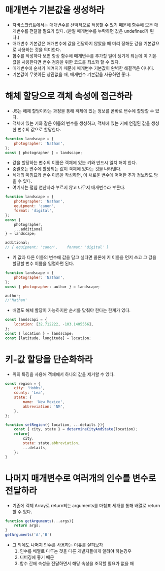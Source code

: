 # 매개변수 기본값을 생성하라

- 자바스크립트에서는 매개변수를 선택적으로 적용할 수 있기 때문에 함수에 모든 매개변수를 전달할 필요가 없다. (만일 매개변수를 누락하면 값은 undefined가 된다.)
- 매개변수 기본값은 매개변수에 값을 전달하지 않았을 때 미리 정해둔 값을 기본값으로 사용하는 것을 의미한다.
- 함수를 작성하다 보면 항상 함수에 매개변수를 추가할 일이 생기게 되는데 이 기본값을 사용한다면 변수 검증을 위한 코드를 최소화 할 수 있다.
- 매개변수에 순서가 매겨지기 때문에 매개변수 기본값이 완벽한 해결책은 아니다.
- 기본값이 무엇이든 상관없을 때, 매개변수 기본값을 사용하면 좋다.

# 해체 할당으로 객체 속성에 접근하라

- JS는 해체 할당이라는 과정을 통해 객체에 있는 정보를 곧바로 변수에 할당할 수 있다.
- 객체에 있는 키와 같은 이름의 변수를 생성하고, 객체에 있는 키에 연결된 값을 생성한 변수의 값으로 할당한다.

```jsx
function landscape = {
	photographer: 'Nathan',
};
const { photographer } = landscape;
```

- 값을 할당하는 변수의 이름은 객체에 있는 키와 반드시 일치 해야 한다.
- 중괄호는 변수에 할당되는 값이 객체에 있다는 것을 나타낸다.
- 세개의 마침표와 변수 이름을 작성하면, 이 새로운 변수에 어떠한 추가 정보라도 담을 수 있다.
- 여기서는 펼침 연산자라 부르지 않고 나무지 매개변수라 부른다.

```jsx
function landscape = {
	photographer: 'Nathan',
	equipment: 'canon',
	format: 'digital',
};
const { 
	photographer,
	...additional
} = landscape;

additional;
// { equipment: 'canon',	format: 'digital' }
```

- 키 값과 다른 이름의 변수에 값을 담고 싶다면 콜론에 키 이름을 먼저 쓰고 그 값을 할당할 변수 이름을 입렵하면 된다.

```jsx
function landscape = {
	photographer: 'Nathan',
};
const { photographer: author } = landscape;

author;
//'Nathan'
```

- 배열도 해체 할당이 가능하지만 순서를 맞춰야 한다는 한계가 있다.

```jsx
const landscapi = {
	location: [32.712222, -103.1405556],
};
const { location } = landscape;
const [latitude, longitude] = location;
```

# 키-값 할당을 단순화하라

- 위의 특징을 사용해 객체에서 하나의 값을 제거할 수 있다.

```jsx
const region = {
	city: 'Hobbs',
	county: 'Lea',
	state: {
		name: 'New Mexico',
		abbreviation: 'NM',
	},
};

function setRegion({ location, ...details }){
	const { city, state } = determineCityAndState(location);
	return{
		city,
		state: state.abbreviation,
		...details,
	};
}

```

# 나머지 매개변수로 여러개의 인수를 변수로 전달하라

- 기존에 객체 Array로 return되는 arguments를 마침표 세개를 통해 배열로 return할 수 있다.

```jsx
function getArguments(...args){
	return args;
}
getArguments('A','B')
```

- 그 외에도 나머지 인수를 사용하는 이유를 살펴보자
    1. 인수를 배열로 다루는 것을 다른 개발자들에게 알려야 하는경우
    2. 디버깅에 좋기 때문
    3. 함수 간에 속성을 전달하면서 해당 속성을 조작할 필요가 없을 때